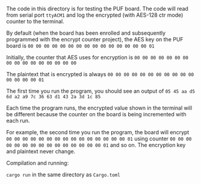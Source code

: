 The code in this directory is for testing the PUF board. The code will read from serial port `ttyACM1` and log the encrypted (with AES-128 ctr mode) counter to the terminal. 

By default (when the board has been enrolled and subsequently programmed with the encrypt counter project), the AES key on the PUF board is `00 00 00 00 00 00 00 00 00 00 00 00 00 00 00 01`

Initially, the counter that AES uses for encryption is `00 00 00 00 00 00 00 00 00 00 00 00 00 00 00 00`

 The plaintext that is encrypted is always `00 00 00 00 00 00 00 00 00 00 00 00 00 00 00 01`

The first time you run the program, you should see an output of `05 45 aa d5 6d a2 a9 7c 36 63 d1 43 2a 3d 1c 85`

Each time the program runs, the encrypted value shown in the terminal will be different because the counter on the board is being incremented with each run. 

For example, the second time you run the program, the board will encrypt `00 00 00 00 00 00 00 00 00 00 00 00 00 00 00 01` using counter `00 00 00 00 00 00 00 00 00 00 00 00 00 00 00 01` and so on. The encryption key and plaintext never change.

Compilation and running:

`cargo run` in the same directory as `Cargo.toml`

